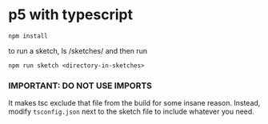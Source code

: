 # p5 with typescript

```
npm install
```
to run a sketch, ls /sketches/
and then run
```
npm run sketch <directory-in-sketches>
```

### IMPORTANT: DO NOT USE IMPORTS

It makes tsc exclude that file from the build for some insane reason.
Instead, modify `tsconfig.json` next to the sketch file to include whatever you need.
